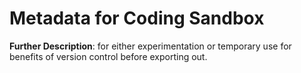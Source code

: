 # Metadata for Coding Sandbox
**Further Description**: for either experimentation or temporary use for benefits of version control before exporting out.  